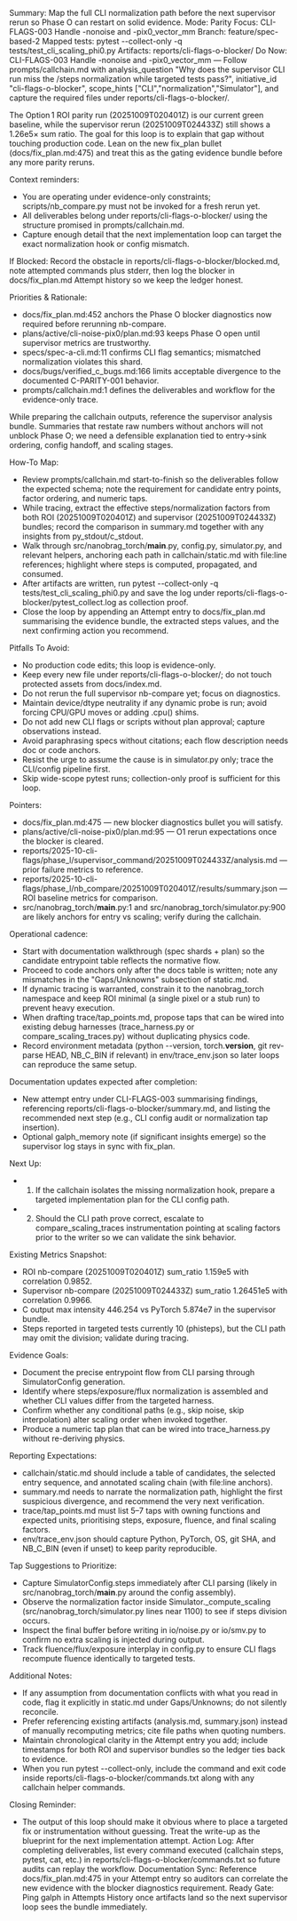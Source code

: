 Summary: Map the full CLI normalization path before the next supervisor rerun so Phase O can restart on solid evidence.
Mode: Parity
Focus: CLI-FLAGS-003 Handle -nonoise and -pix0_vector_mm
Branch: feature/spec-based-2
Mapped tests: pytest --collect-only -q tests/test_cli_scaling_phi0.py
Artifacts: reports/cli-flags-o-blocker/
Do Now: CLI-FLAGS-003 Handle -nonoise and -pix0_vector_mm — Follow prompts/callchain.md with analysis_question "Why does the supervisor CLI run miss the /steps normalization while targeted tests pass?", initiative_id "cli-flags-o-blocker", scope_hints ["CLI","normalization","Simulator"], and capture the required files under reports/cli-flags-o-blocker/.

The Option 1 ROI parity run (20251009T020401Z) is our current green baseline, while the supervisor rerun (20251009T024433Z) still shows a 1.26e5× sum ratio. The goal for this loop is to explain that gap without touching production code. Lean on the new fix_plan bullet (docs/fix_plan.md:475) and treat this as the gating evidence bundle before any more parity reruns.

Context reminders:
- You are operating under evidence-only constraints; scripts/nb_compare.py must not be invoked for a fresh rerun yet.
- All deliverables belong under reports/cli-flags-o-blocker/ using the structure promised in prompts/callchain.md.
- Capture enough detail that the next implementation loop can target the exact normalization hook or config mismatch.

If Blocked: Record the obstacle in reports/cli-flags-o-blocker/blocked.md, note attempted commands plus stderr, then log the blocker in docs/fix_plan.md Attempt history so we keep the ledger honest.

Priorities & Rationale:
- docs/fix_plan.md:452 anchors the Phase O blocker diagnostics now required before rerunning nb-compare.
- plans/active/cli-noise-pix0/plan.md:93 keeps Phase O open until supervisor metrics are trustworthy.
- specs/spec-a-cli.md:11 confirms CLI flag semantics; mismatched normalization violates this shard.
- docs/bugs/verified_c_bugs.md:166 limits acceptable divergence to the documented C-PARITY-001 behavior.
- prompts/callchain.md:1 defines the deliverables and workflow for the evidence-only trace.

While preparing the callchain outputs, reference the supervisor analysis bundle. Summaries that restate raw numbers without anchors will not unblock Phase O; we need a defensible explanation tied to entry→sink ordering, config handoff, and scaling stages.

How-To Map:
- Review prompts/callchain.md start-to-finish so the deliverables follow the expected schema; note the requirement for candidate entry points, factor ordering, and numeric taps.
- While tracing, extract the effective steps/normalization factors from both ROI (20251009T020401Z) and supervisor (20251009T024433Z) bundles; record the comparison in summary.md together with any insights from py_stdout/c_stdout.
- Walk through src/nanobrag_torch/__main__.py, config.py, simulator.py, and relevant helpers, anchoring each path in callchain/static.md with file:line references; highlight where steps is computed, propagated, and consumed.
- After artifacts are written, run pytest --collect-only -q tests/test_cli_scaling_phi0.py and save the log under reports/cli-flags-o-blocker/pytest_collect.log as collection proof.
- Close the loop by appending an Attempt entry to docs/fix_plan.md summarising the evidence bundle, the extracted steps values, and the next confirming action you recommend.

Pitfalls To Avoid:
- No production code edits; this loop is evidence-only.
- Keep every new file under reports/cli-flags-o-blocker/; do not touch protected assets from docs/index.md.
- Do not rerun the full supervisor nb-compare yet; focus on diagnostics.
- Maintain device/dtype neutrality if any dynamic probe is run; avoid forcing CPU/GPU moves or adding .cpu() shims.
- Do not add new CLI flags or scripts without plan approval; capture observations instead.
- Avoid paraphrasing specs without citations; each flow description needs doc or code anchors.
- Resist the urge to assume the cause is in simulator.py only; trace the CLI/config pipeline first.
- Skip wide-scope pytest runs; collection-only proof is sufficient for this loop.

Pointers:
- docs/fix_plan.md:475 — new blocker diagnostics bullet you will satisfy.
- plans/active/cli-noise-pix0/plan.md:95 — O1 rerun expectations once the blocker is cleared.
- reports/2025-10-cli-flags/phase_l/supervisor_command/20251009T024433Z/analysis.md — prior failure metrics to reference.
- reports/2025-10-cli-flags/phase_l/nb_compare/20251009T020401Z/results/summary.json — ROI baseline metrics for comparison.
- src/nanobrag_torch/__main__.py:1 and src/nanobrag_torch/simulator.py:900 are likely anchors for entry vs scaling; verify during the callchain.

Operational cadence:
- Start with documentation walkthrough (spec shards + plan) so the candidate entrypoint table reflects the normative flow.
- Proceed to code anchors only after the docs table is written; note any mismatches in the "Gaps/Unknowns" subsection of static.md.
- If dynamic tracing is warranted, constrain it to the nanobrag_torch namespace and keep ROI minimal (a single pixel or a stub run) to prevent heavy execution.
- When drafting trace/tap_points.md, propose taps that can be wired into existing debug harnesses (trace_harness.py or compare_scaling_traces.py) without duplicating physics code.
- Record environment metadata (python --version, torch.__version__, git rev-parse HEAD, NB_C_BIN if relevant) in env/trace_env.json so later loops can reproduce the same setup.

Documentation updates expected after completion:
- New attempt entry under CLI-FLAGS-003 summarising findings, referencing reports/cli-flags-o-blocker/summary.md, and listing the recommended next step (e.g., CLI config audit or normalization tap insertion).
- Optional galph_memory note (if significant insights emerge) so the supervisor log stays in sync with fix_plan.

Next Up:
- 1) If the callchain isolates the missing normalization hook, prepare a targeted implementation plan for the CLI config path.
- 2) Should the CLI path prove correct, escalate to compare_scaling_traces instrumentation pointing at scaling factors prior to the writer so we can validate the sink behavior.

Existing Metrics Snapshot:
- ROI nb-compare (20251009T020401Z) sum_ratio 1.159e5 with correlation 0.9852.
- Supervisor nb-compare (20251009T024433Z) sum_ratio 1.26451e5 with correlation 0.9966.
- C output max intensity 446.254 vs PyTorch 5.874e7 in the supervisor bundle.
- Steps reported in targeted tests currently 10 (phisteps), but the CLI path may omit the division; validate during tracing.

Evidence Goals:
- Document the precise entrypoint flow from CLI parsing through SimulatorConfig generation.
- Identify where steps/exposure/flux normalization is assembled and whether CLI values differ from the targeted harness.
- Confirm whether any conditional paths (e.g., skip noise, skip interpolation) alter scaling order when invoked together.
- Produce a numeric tap plan that can be wired into trace_harness.py without re-deriving physics.

Reporting Expectations:
- callchain/static.md should include a table of candidates, the selected entry sequence, and annotated scaling chain (with file:line anchors).
- summary.md needs to narrate the normalization path, highlight the first suspicious divergence, and recommend the very next verification.
- trace/tap_points.md must list 5–7 taps with owning functions and expected units, prioritising steps, exposure, fluence, and final scaling factors.
- env/trace_env.json should capture Python, PyTorch, OS, git SHA, and NB_C_BIN (even if unset) to keep parity reproducible.

Tap Suggestions to Prioritize:
- Capture SimulatorConfig.steps immediately after CLI parsing (likely in src/nanobrag_torch/__main__.py around the config assembly).
- Observe the normalization factor inside Simulator._compute_scaling (src/nanobrag_torch/simulator.py lines near 1100) to see if steps division occurs.
- Inspect the final buffer before writing in io/noise.py or io/smv.py to confirm no extra scaling is injected during output.
- Track fluence/flux/exposure interplay in config.py to ensure CLI flags recompute fluence identically to targeted tests.

Additional Notes:
- If any assumption from documentation conflicts with what you read in code, flag it explicitly in static.md under Gaps/Unknowns; do not silently reconcile.
- Prefer referencing existing artifacts (analysis.md, summary.json) instead of manually recomputing metrics; cite file paths when quoting numbers.
- Maintain chronological clarity in the Attempt entry you add; include timestamps for both ROI and supervisor bundles so the ledger ties back to evidence.
- When you run pytest --collect-only, include the command and exit code inside reports/cli-flags-o-blocker/commands.txt along with any callchain helper commands.

Closing Reminder:
- The output of this loop should make it obvious where to place a targeted fix or instrumentation without guessing. Treat the write-up as the blueprint for the next implementation attempt.
Action Log: After completing deliverables, list every command executed (callchain steps, pytest, cat, etc.) in reports/cli-flags-o-blocker/commands.txt so future audits can replay the workflow.
Documentation Sync: Reference docs/fix_plan.md:475 in your Attempt entry so auditors can correlate the new evidence with the blocker diagnostics requirement.
Ready Gate: Ping galph in Attempts History once artifacts land so the next supervisor loop sees the bundle immediately.
